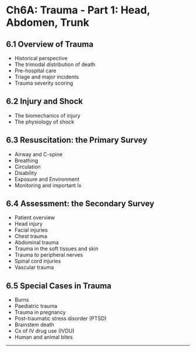 # Ch6A: Trauma - Part 1: Head, Abdomen, Trunk

## 6.1 Overview of Trauma
- Historical perspective
- The trimodal distribution of death
- Pre-hospital care
- Triage and major incidents
- Trauma severity scoring

## 6.2 Injury and Shock
- The biomechanics of injury
- The physiology of shock

## 6.3 Resuscitation: the Primary Survey
- Airway and C-spine
- Breathing
- Circulation
- Disability
- Exposure and Environment
- Monitoring and important Ix

## 6.4 Assessment: the Secondary Survey
- Patient overview
- Head injury
- Facial injuries
- Chest trauma
- Abdominal trauma
- Trauma in the soft tissues and skin
- Trauma to peripheral nerves
- Spinal cord injuries
- Vascular trauma

## 6.5 Special Cases in Trauma
- Burns
- Paediatric trauma
- Trauma in pregnancy
- Post-traumatic stress disorder (PTSD)
- Brainstem death
- Cx of IV drug use (IVDU)
- Human and animal bites

------
